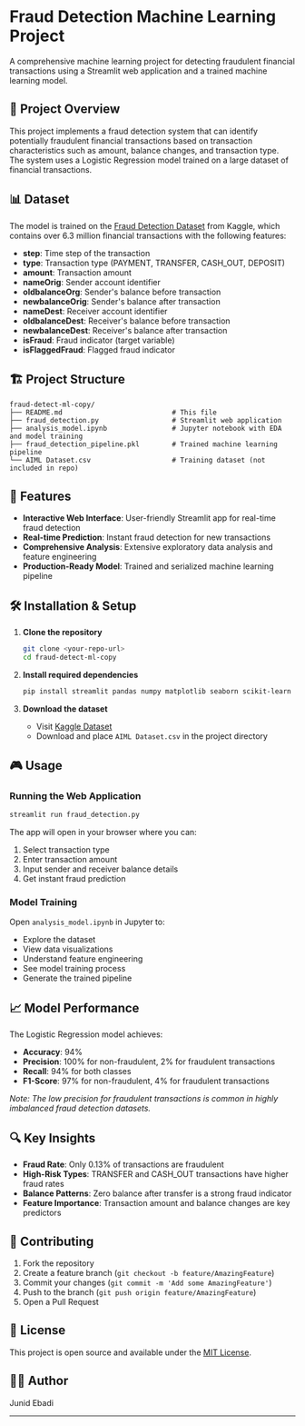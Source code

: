 # Fraud Detection Machine Learning Project

A comprehensive machine learning project for detecting fraudulent financial transactions using a Streamlit web application and a trained machine learning model.

## 🎯 Project Overview

This project implements a fraud detection system that can identify potentially fraudulent financial transactions based on transaction characteristics such as amount, balance changes, and transaction type. The system uses a Logistic Regression model trained on a large dataset of financial transactions.

## 📊 Dataset

The model is trained on the [Fraud Detection Dataset](https://www.kaggle.com/datasets/amanalisiddiqui/fraud-detection-dataset?resource=download) from Kaggle, which contains over 6.3 million financial transactions with the following features:

- **step**: Time step of the transaction
- **type**: Transaction type (PAYMENT, TRANSFER, CASH_OUT, DEPOSIT)
- **amount**: Transaction amount
- **nameOrig**: Sender account identifier
- **oldbalanceOrg**: Sender's balance before transaction
- **newbalanceOrig**: Sender's balance after transaction
- **nameDest**: Receiver account identifier
- **oldbalanceDest**: Receiver's balance before transaction
- **newbalanceDest**: Receiver's balance after transaction
- **isFraud**: Fraud indicator (target variable)
- **isFlaggedFraud**: Flagged fraud indicator

## 🏗️ Project Structure

```
fraud-detect-ml-copy/
├── README.md                           # This file
├── fraud_detection.py                  # Streamlit web application
├── analysis_model.ipynb                # Jupyter notebook with EDA and model training
├── fraud_detection_pipeline.pkl        # Trained machine learning pipeline
└── AIML Dataset.csv                    # Training dataset (not included in repo)
```

## 🚀 Features

- **Interactive Web Interface**: User-friendly Streamlit app for real-time fraud detection
- **Real-time Prediction**: Instant fraud detection for new transactions
- **Comprehensive Analysis**: Extensive exploratory data analysis and feature engineering
- **Production-Ready Model**: Trained and serialized machine learning pipeline

## 🛠️ Installation & Setup

1. **Clone the repository**
   ```bash
   git clone <your-repo-url>
   cd fraud-detect-ml-copy
   ```

2. **Install required dependencies**
   ```bash
   pip install streamlit pandas numpy matplotlib seaborn scikit-learn joblib
   ```

3. **Download the dataset**
   - Visit [Kaggle Dataset](https://www.kaggle.com/datasets/amanalisiddiqui/fraud-detection-dataset?resource=download)
   - Download and place `AIML Dataset.csv` in the project directory

## 🎮 Usage

### Running the Web Application

```bash
streamlit run fraud_detection.py
```

The app will open in your browser where you can:
1. Select transaction type
2. Enter transaction amount
3. Input sender and receiver balance details
4. Get instant fraud prediction

### Model Training

Open `analysis_model.ipynb` in Jupyter to:
- Explore the dataset
- View data visualizations
- Understand feature engineering
- See model training process
- Generate the trained pipeline

## 📈 Model Performance

The Logistic Regression model achieves:
- **Accuracy**: 94%
- **Precision**: 100% for non-fraudulent, 2% for fraudulent transactions
- **Recall**: 94% for both classes
- **F1-Score**: 97% for non-fraudulent, 4% for fraudulent transactions

*Note: The low precision for fraudulent transactions is common in highly imbalanced fraud detection datasets.*

## 🔍 Key Insights

- **Fraud Rate**: Only 0.13% of transactions are fraudulent
- **High-Risk Types**: TRANSFER and CASH_OUT transactions have higher fraud rates
- **Balance Patterns**: Zero balance after transfer is a strong fraud indicator
- **Feature Importance**: Transaction amount and balance changes are key predictors

## 🤝 Contributing

1. Fork the repository
2. Create a feature branch (`git checkout -b feature/AmazingFeature`)
3. Commit your changes (`git commit -m 'Add some AmazingFeature'`)
4. Push to the branch (`git push origin feature/AmazingFeature`)
5. Open a Pull Request

## 📝 License

This project is open source and available under the [MIT License](LICENSE).

## 👨‍💻 Author

Junid Ebadi

---



